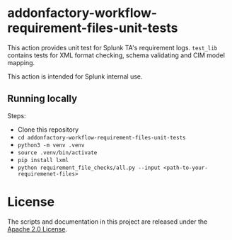# addonfactory-workflow-requirement-files-unit-tests

This action provides unit test for Splunk TA's requirement logs.
`test_lib` contains tests for XML format checking, schema validating and CIM model mapping.

This action is intended for Splunk internal use.

## Running locally

Steps:

- Clone this repository
- `cd addonfactory-workflow-requirement-files-unit-tests`
- `python3 -m venv .venv`
- `source .venv/bin/activate`
- `pip install lxml`
- `python requirement_file_checks/all.py --input <path-to-your-requiremenet-files>`

# License

The scripts and documentation in this project are released under the [Apache 2.0 License](LICENSE).
